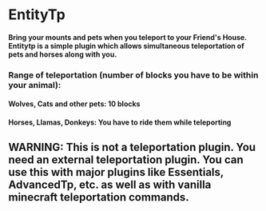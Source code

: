 # EntityTp

#### Bring your mounts and pets when you teleport to your Friend's House. Entitytp is a simple plugin which allows simultaneous teleportation of pets and horses along with you. 

### Range of teleportation (number of blocks you have to be within your animal):
#### Wolves, Cats and other pets: 10 blocks
#### Horses, Llamas, Donkeys: You have to ride them while teleporting

## WARNING: This is not a teleportation plugin. You need an external teleportation plugin. You can use this with major plugins like Essentials, AdvancedTp, etc. as well as with vanilla minecraft teleportation commands.
